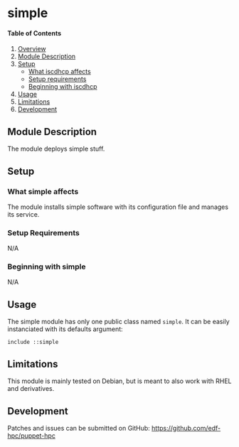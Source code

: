# simple

#### Table of Contents

1. [Overview](#overview)
2. [Module Description](#module-description)
3. [Setup](#setup)
    * [What iscdhcp affects](#what-iscdhcp-affects)
    * [Setup requirements](#setup-requirements)
    * [Beginning with iscdhcp](#beginning-with-iscdhcp)
4. [Usage](#usage)
5. [Limitations](#limitations)
6. [Development](#development)

## Module Description

The module deploys simple stuff.

## Setup

### What simple affects

The module installs simple software with its configuration file and manages its
service.

### Setup Requirements

N/A

### Beginning with simple

N/A

## Usage

The simple module has only one public class named `simple`. It can be easily
instanciated with its defaults argument:

```
include ::simple
```

## Limitations

This module is mainly tested on Debian, but is meant to also work with RHEL and
derivatives.

## Development

Patches and issues can be submitted on GitHub:
https://github.com/edf-hpc/puppet-hpc

